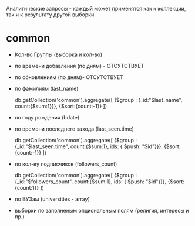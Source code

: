 Аналитические запросы - каждый может применятся как к коллекции,
так и к результату другой выборки

# common

- Кол-во
Группы (выборка и кол-во)
- по времени добавления (по дням) - ОТСУТСТВУЕТ
- по обновлениям (по дням)- ОТСУТСТВУЕТ
- по фамилиям (last_name)
    
    db.getCollection('common').aggregate([
        {$group : {_id:"$last_name", count:{$sum:1}}},
        {$sort:{count:-1}}
    ])

- по году рождения (bdate)
- по времени последнего захода (last_seen.time)

    db.getCollection('common').aggregate([
        {$group : {_id:"$last_seen.time", count:{$sum:1}, ids: { $push: "$id"}}},
        {$sort:{count:-1}}
    ])

- по кол-ву подписчиков (followers_count)

    db.getCollection('common').aggregate([
        {$group : {_id:"$followers_count", count:{$sum:1}, ids: { $push: "$id"}}},
        {$sort:{count:1}}
    ])

- по ВУЗам (universities - array)
- выборки по заполненым опциональным полям (религия, интересы и пр.)
